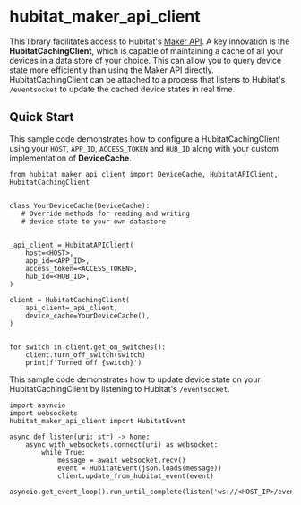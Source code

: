 # hubitat_maker_api_client

This library facilitates access to Hubitat's [Maker API](https://docs.hubitat.com/index.php?title=Maker_API). A key innovation is the **HubitatCachingClient**, which is capable of maintaining a cache of all your devices in a data store of your choice. This can allow you to query device state more efficiently than using the Maker API directly. HubitatCachingClient can be attached to a process that listens to Hubitat's `/eventsocket` to update the cached device states in real time.

## Quick Start

This sample code demonstrates how to configure a HubitatCachingClient using your `HOST`, `APP_ID`, `ACCESS_TOKEN` and `HUB_ID` along with your custom implementation of **DeviceCache**.

```
from hubitat_maker_api_client import DeviceCache, HubitatAPIClient, HubitatCachingClient


class YourDeviceCache(DeviceCache):
   # Override methods for reading and writing
   # device state to your own datastore


_api_client = HubitatAPIClient(
    host=<HOST>,
    app_id=<APP_ID>,
    access_token=<ACCESS_TOKEN>,
    hub_id=<HUB_ID>,
)

client = HubitatCachingClient(
    api_client=_api_client,
    device_cache=YourDeviceCache(),
)


for switch in client.get_on_switches():
    client.turn_off_switch(switch)
    print(f'Turned off {switch}')
```

This sample code demonstrates how to update device state on your HubitatCachingClient by listening to Hubitat's `/eventsocket`.

```
import asyncio
import websockets
hubitat_maker_api_client import HubitatEvent

async def listen(uri: str) -> None:
    async with websockets.connect(uri) as websocket:
        while True:
            message = await websocket.recv()
            event = HubitatEvent(json.loads(message))
            client.update_from_hubitat_event(event)

asyncio.get_event_loop().run_until_complete(listen('ws://<HOST_IP>/eventsocket'))
```
